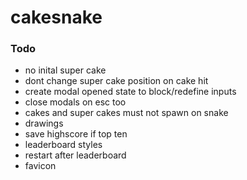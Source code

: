 # cakesnake

### Todo

- no inital super cake
- dont change super cake position on cake hit
- create modal opened state to block/redefine inputs
- close modals on esc too
- cakes and super cakes must not spawn on snake
- drawings
- save highscore if top ten
- leaderboard styles
- restart after leaderboard
- favicon
